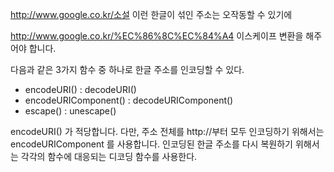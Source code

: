 http://www.google.co.kr/소설 
이런 한글이 섞인 주소는 오작동할 수 있기에

http://www.google.co.kr/%EC%86%8C%EC%84%A4
이스케이프 변환을 해주어야 합니다.

다음과 같은 3가지 함수 중 하나로 한글 주소를 인코딩할 수 있다.

* encodeURI() : decodeURI()
* encodeURIComponent() : decodeURIComponent()
* escape() : unescape()

encodeURI() 가 적당합니다. 다만, 주소 전체를 http://부터 모두 인코딩하기 위해서는 encodeURIComponent 를 사용합니다.
인코딩된 한글 주소를 다시 복원하기 위해서는 각각의 함수에 대응되는 디코딩 함수를 사용한다.
